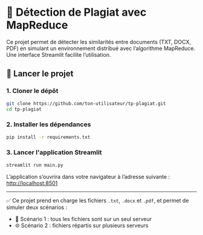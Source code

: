 
# 📄 Détection de Plagiat avec MapReduce

Ce projet permet de détecter les similarités entre documents (TXT, DOCX, PDF) en simulant un environnement distribué avec l’algorithme MapReduce. Une interface Streamlit facilite l’utilisation.

## 🚀 Lancer le projet

### 1. Cloner le dépôt

```bash
git clone https://github.com/ton-utilisateur/tp-plagiat.git
cd tp-plagiat
```


### 2. Installer les dépendances

```bash
pip install -r requirements.txt
```

### 3. Lancer l'application Streamlit

```bash
streamlit run main.py
```

L’application s’ouvrira dans votre navigateur à l’adresse suivante : [http://localhost:8501](http://localhost:8501)

---

✅ Ce projet prend en charge les fichiers `.txt`, `.docx` et `.pdf`, et permet de simuler deux scénarios :

* 📁 Scénario 1 : tous les fichiers sont sur un seul serveur
* 🌐 Scénario 2 : fichiers répartis sur plusieurs serveurs

```

